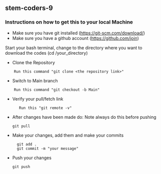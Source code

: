 ## stem-coders-9

### Instructions on how to get this to your local Machine

- Make sure you have git installed (https://git-scm.com/download/)
- Make sure you have a github account (https://github.com/join)

Start your bash terminal, change to the directory where you want to download the codes (cd /your_directory)

* Clone the Repository
```
    Run this command "git clone <the repository link>"
```

* Switch to Main branch
```
    Run this command "git checkout -b Main"
```

* Verify your pull/fetch link
  ```
     Run this "git remote -v"
  ```

* After changes have been made do: Note always do this before pushing
    ```
    git pull
    ```

* Make your changes, add them and make your commits
  ```
    git add .
    git commit -m "your message"
  ```
  
* Push your changes
    ```
    git push
    ```
